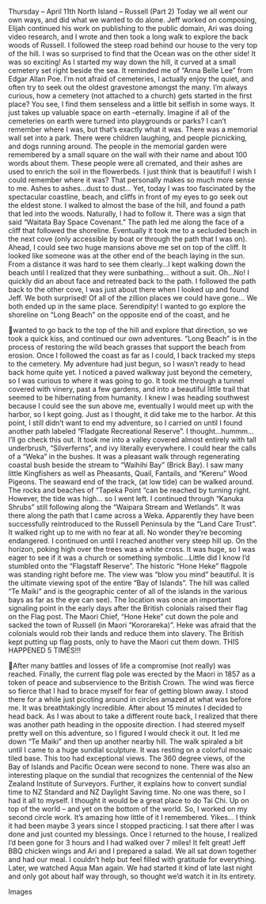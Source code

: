 Thursday – April 11th
North Island – Russell
(Part 2)
Today we all went our own ways, and did what we wanted to do alone. Jeff worked
on composing, Elijah continued his work on publishing to the public domain, Ari was
doing video research, and I wrote and then took a long walk to explore the back
woods of Russell.
I followed the steep road behind our house to the very top of the hill. I was so
surprised to find that the Ocean was on the other side! It was so exciting! As I started
my way down the hill, it curved at a small cemetery set right beside the sea. It
reminded me of “Anna Belle Lee” from Edgar Allan Poe.
I’m not afraid of cemeteries, I actually enjoy the quiet, and often try to seek out the
oldest gravestone amongst the many. I’m always curious, how a cemetery (not
attached to a church) gets started in the first place? You see, I find them senseless
and a little bit selfish in some ways. It just takes up valuable space on earth –eternally.
Imagine if all of the cemeteries on earth were turned into playgrounds or parks? I
can’t remember where I was, but that’s exactly what it was. There was a memorial
wall set into a park. There were children laughing, and people picnicking, and dogs
running around. The people in the memorial garden were remembered by a small
square on the wall with their name and about 100 words about them. These people
were all cremated, and their ashes are used to enrich the soil in the flowerbeds. I just
think that is beautiful! I wish I could remember where it was? That personally makes
so much more sense to me. Ashes to ashes…dust to dust…
Yet, today I was too fascinated by the spectacular coastline, beach, and cliffs in
front of my eyes to go seek out the eldest stone. I walked to almost the base of the
hill, and found a path that led into the woods. Naturally, I had to follow it. There was
a sign that said “Waitata Bay Space Covenant.” The path led me along the face of
a cliff that followed the shoreline. Eventually it took me to a secluded beach in the
next cove (only accessible by boat or through the path that I was on). Ahead, I
could see two huge mansions above me set on top of the cliff. It looked like someone
was at the other end of the beach laying in the sun. From a distance it was hard to
see them clearly…I kept walking down the beach until I realized that they were
sunbathing… without a suit. Oh…No! I quickly did an about face and retreated back
to the path. I followed the path back to the other cove, I was just about there when
I looked up and found Jeff. We both surprised! Of all of the zillion places we could
have gone… We both ended up in the same place. Serendipity! I wanted to go
explore the shoreline on “Long Beach” on the opposite end of the coast, and he

wanted to go back to the top of the hill and explore that direction, so we took a
quick kiss, and continued our own adventures.
“Long Beach” is in the process of restoring the wild beach grasses that support the
beach from erosion. Once I followed the coast as far as I could, I back tracked my
steps to the cemetery.
My adventure had just begun, so I wasn’t ready to head back home quite yet. I
noticed a paved walkway just beyond the cemetery, so I was curious to where it was
going to go. It took me through a tunnel covered with vinery, past a few gardens,
and into a beautiful little trail that seemed to be hibernating from humanity. I knew I
was heading southwest because I could see the sun above me, eventually I would
meet up with the harbor, so I kept going. Just as I thought, it did take me to the
harbor.
At this point, I still didn’t want to end my adventure, so I carried on until I found
another path labeled “Fladgate Recreational Reserve”. I thought…hummm… I’ll go
check this out. It took me into a valley covered almost entirely with tall underbrush,
“Silverferns”, and ivy literally everywhere. I could hear the calls of a “Weka” in the
bushes. It was a pleasant walk through regenerating coastal bush beside the stream
to “Waihihi Bay” (Brick Bay). I saw many little Kingfishers as well as Pheasants, Quail,
Fantails, and “Kereru” Wood Pigeons. The seaward end of the track, (at low tide)
can be walked around. The rocks and beaches of “Tapeka Point “can be reached
by turning right. However, the tide was high… so I went left.
I continued through “Kanuka Shrubs” still following along the “Waipara Stream and
Wetlands”. It was there along the path that I came across a Weka. Apparently they
have been successfully reintroduced to the Russell Peninsula by the “Land Care
Trust”. It walked right up to me with no fear at all. No wonder they’re becoming
endangered.
I continued on until I reached another very steep hill up. On the horizon, poking high
over the trees was a white cross. It was huge, so I was eager to see if it was a church
or something symbolic…Little did I know I’d stumbled onto the “Flagstaff Reserve”.
The historic “Hone Heke” flagpole was standing right before me. The view was “blow
you mind” beautiful. It is the ultimate viewing spot of the entire “Bay of Islands”. The
hill was called “Te Maiki” and is the geographic center of all of the islands in the
various bays as far as the eye can see).
The location was once an important signaling point in the early days after the British
colonials raised their flag on the Flag post. The Maori Chief, “Hone Heke” cut down
the pole and sacked the town of Russell (in Maori “Kororareka)”. Heke was afraid
that the colonials would rob their lands and reduce them into slavery. The British kept
putting up flag posts, only to have the Maori cut them down. THIS HAPPENED 5 TIMES!!!

After many battles and losses of life a compromise (not really) was reached. Finally,
the current flag pole was erected by the Maori in 1857 as a token of peace and
subservience to the British Crown. The wind was fierce so fierce that I had to brace
myself for fear of getting blown away. I stood there for a while just picoting around
in circles amazed at what was before me. It was breathtakingly incredible. After
about 15 minutes I decided to head back.
As I was about to take a different route back, I realized that there was another path
heading in the opposite direction. I had steered myself pretty well on this adventure,
so I figured I would check it out. It led me down “Te Maiki” and then up another
nearby hill. The walk spiraled a bit until I came to a huge sundial sculpture. It was
resting on a colorful mosaic tiled base. This too had exceptional views. The 360
degree views, of the Bay of Islands and Pacific Ocean were second to none. There
was also an interesting plaque on the sundial that recognizes the centennial of the
New Zealand Institute of Surveyors. Further, it explains how to convert sundial time to
NZ Standard and NZ Daylight Saving time. No one was there, so I had it all to myself.
I thought it would be a great place to do Tai Chi. Up on top of the world – and yet
on the bottom of the world. So, I worked on my second circle work. It’s amazing how
little of it I remembered. Yikes… I think it had been maybe 3 years since I stopped
practicing. I sat there after I was done and just counted my blessings.
Once I returned to the house, I realized I’d been gone for 3 hours and I had walked
over 7 miles! It felt great! Jeff BBQ chicken wings and Ari and I prepared a salad.
We all sat down together and had our meal. I couldn’t help but feel filled with
gratitude for everything.
Later, we watched Aqua Man again. We had started it kind of late last night and
only got about half way through, so thought we’d watch it in its entirety.

Images

